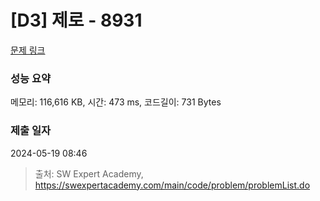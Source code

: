 # [D3] 제로 - 8931 

[문제 링크](https://swexpertacademy.com/main/code/problem/problemDetail.do?contestProbId=AW5jBWLq7jwDFATQ) 

### 성능 요약

메모리: 116,616 KB, 시간: 473 ms, 코드길이: 731 Bytes

### 제출 일자

2024-05-19 08:46



> 출처: SW Expert Academy, https://swexpertacademy.com/main/code/problem/problemList.do